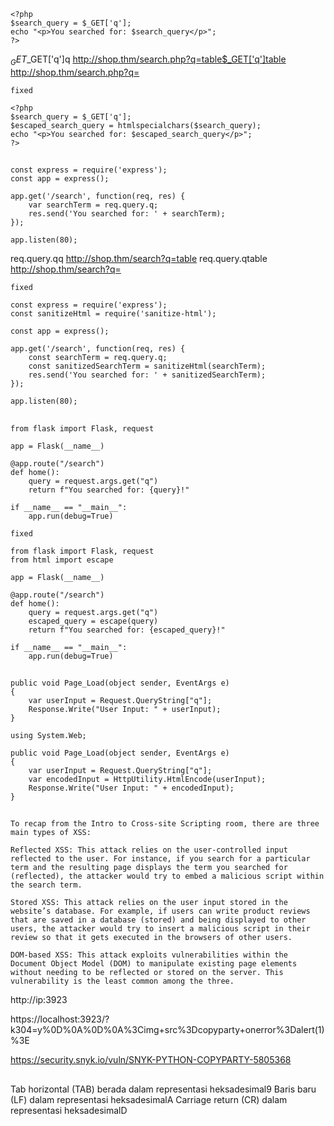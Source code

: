 ```
<?php
$search_query = $_GET['q'];
echo "<p>You searched for: $search_query</p>";
?>
```

$_GET$_GET['q']q
http://shop.thm/search.php?q=table$_GET['q']table
http://shop.thm/search.php?q=<script>alert(document.cookie)</script>

```
fixed

<?php
$search_query = $_GET['q'];
$escaped_search_query = htmlspecialchars($search_query);
echo "<p>You searched for: $escaped_search_query</p>";
?>
```

##
```
const express = require('express');
const app = express();

app.get('/search', function(req, res) {
    var searchTerm = req.query.q;
    res.send('You searched for: ' + searchTerm);
});

app.listen(80);
```

req.query.qq http://shop.thm/search?q=table req.query.qtable
http://shop.thm/search?q=<script>alert(document.cookie)</script>

```
fixed

const express = require('express');
const sanitizeHtml = require('sanitize-html');

const app = express();

app.get('/search', function(req, res) {
    const searchTerm = req.query.q;
    const sanitizedSearchTerm = sanitizeHtml(searchTerm);
    res.send('You searched for: ' + sanitizedSearchTerm);
});

app.listen(80);
```

##
```
from flask import Flask, request

app = Flask(__name__)

@app.route("/search")
def home():
    query = request.args.get("q")
    return f"You searched for: {query}!"

if __name__ == "__main__":
    app.run(debug=True)
```

```
fixed

from flask import Flask, request
from html import escape

app = Flask(__name__)

@app.route("/search")
def home():
    query = request.args.get("q")
    escaped_query = escape(query)
    return f"You searched for: {escaped_query}!"

if __name__ == "__main__":
    app.run(debug=True)
```

##
```
public void Page_Load(object sender, EventArgs e)
{
    var userInput = Request.QueryString["q"];
    Response.Write("User Input: " + userInput);
}

using System.Web;

public void Page_Load(object sender, EventArgs e)
{
    var userInput = Request.QueryString["q"];
    var encodedInput = HttpUtility.HtmlEncode(userInput);
    Response.Write("User Input: " + encodedInput);
}
```

##
```
To recap from the Intro to Cross-site Scripting room, there are three main types of XSS:

Reflected XSS: This attack relies on the user-controlled input reflected to the user. For instance, if you search for a particular term and the resulting page displays the term you searched for (reflected), the attacker would try to embed a malicious script within the search term.

Stored XSS: This attack relies on the user input stored in the website’s database. For example, if users can write product reviews that are saved in a database (stored) and being displayed to other users, the attacker would try to insert a malicious script in their review so that it gets executed in the browsers of other users.

DOM-based XSS: This attack exploits vulnerabilities within the Document Object Model (DOM) to manipulate existing page elements without needing to be reflected or stored on the server. This vulnerability is the least common among the three.
```

http://ip:3923

https://localhost:3923/?k304=y%0D%0A%0D%0A%3Cimg+src%3Dcopyparty+onerror%3Dalert(1)%3E

https://security.snyk.io/vuln/SNYK-PYTHON-COPYPARTY-5805368

##
Tab horizontal (TAB) berada dalam representasi heksadesimal9
Baris baru (LF) dalam representasi heksadesimalA
Carriage return (CR) dalam representasi heksadesimalD